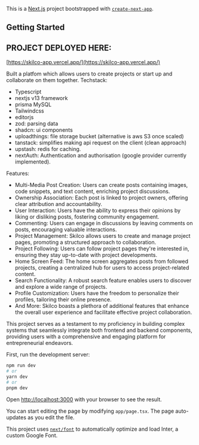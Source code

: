 This is a [Next.js](https://nextjs.org/) project bootstrapped with [`create-next-app`](https://github.com/vercel/next.js/tree/canary/packages/create-next-app).

## Getting Started
## PROJECT DEPLOYED HERE:
[https://skilco-app.vercel.app/](https://skilco-app.vercel.app/)

Built a platfom which allows users to create projects or start up and collaborate on them together. 
Techstack:
- Typescript
- nextjs v13 framework
- prisma MySQL
- Tailwindcss
- editorjs
- zod: parsing data
- shadcn: ui components
- uploadthings: file storage bucket (alternative is aws S3 once scaled)
- tanstack: simplifies making api request on the client (clean approach)
- upstash: redis for caching.
- nextAuth: Authentication and authorisation (google provider currently implemented).

Features:

- Multi-Media Post Creation: Users can create posts containing images, code snippets, and text content, enriching project discussions.
- Ownership Association: Each post is linked to project owners, offering clear attribution and accountability.
- User Interaction: Users have the ability to express their opinions by liking or disliking posts, fostering community engagement.
- Commenting: Users can engage in discussions by leaving comments on posts, encouraging valuable interactions.
- Project Management: Skilco allows users to create and manage project pages, promoting a structured approach to collaboration.
- Project Following: Users can follow project pages they're interested in, ensuring they stay up-to-date with project developments.
- Home Screen Feed: The home screen aggregates posts from followed projects, creating a centralized hub for users to access project-related content.
- Search Functionality: A robust search feature enables users to discover and explore a wide range of projects.
- Profile Customization: Users have the freedom to personalize their profiles, tailoring their online presence.
- And More: Skilco boasts a plethora of additional features that enhance the overall user experience and facilitate effective project collaboration.

This project serves as a testament to my proficiency in building complex systems that seamlessly integrate both frontend and backend components, providing users with a comprehensive and engaging platform for entrepreneurial endeavors.

First, run the development server:

```bash
npm run dev
# or
yarn dev
# or
pnpm dev
```


Open [http://localhost:3000](http://localhost:3000) with your browser to see the result.

You can start editing the page by modifying `app/page.tsx`. The page auto-updates as you edit the file.

This project uses [`next/font`](https://nextjs.org/docs/basic-features/font-optimization) to automatically optimize and load Inter, a custom Google Font.

